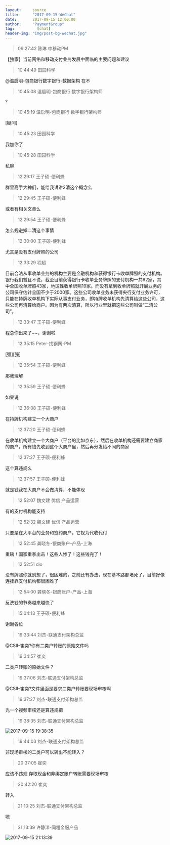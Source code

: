 ```yaml
---
layout:     source 
title:      "2017-09-15-WeChat"
date:       2017-09-15 12:00:00
author:     "PaymentGroup"
tag:		  [chat]
header-img: "img/post-bg-wechat.jpg"
---
```

> 09:27:42  陈琳 中移动PM  
   
【独家】当前网络和移动支付业务发展中面临的主要问题和建议  
   
> 10:44:49  田园科学  
   
@温启明-包商银行数字银行-数据架构  在不  
   
> 10:45:08  温启明-包商银行 数字银行架构师  
   
?  
   
> 10:45:19  温启明-包商银行 数字银行架构师  
   
[疑问]  
   
> 10:45:23  田园科学  
   
我加你了   
   
> 10:45:28  田园科学  
   
私聊  
   
> 12:29:17  王子硕-便利蜂  
   
群里高手大神们，能给我讲讲2清这个概念么  
   
> 12:29:45  王子硕-便利蜂  
   
或者有相关文章么  
   
> 12:29:54  王子硕-便利蜂  
   
怎么规避掉二清这个事情  
   
> 12:30:00  王子硕-便利蜂  
   
尤其是没有支付牌照的公司  
   
> 12:33:29  程超  
   
目前合法从事收单业务的机构主要是金融机构和获得银行卡收单牌照的支付机构。银行我们暂且不说，截至目前获得银行卡收单业务牌照的支付机构一共62家，其中全国收单牌照43家，地区性收单牌照19家。而没有拿到收单牌照就开展业务的公司保守估计全国不少于2000家。这些公司收单业务未获得央行支付业务许可，只能在持牌收单机构下实际从事支付业务，即持牌收单机构先清算给这些公司，这些公司再清算给商户。因为有两次清算，所以行业里就把这些公司叫做“二清公司”。  
   
> 12:33:47  王子硕-便利蜂  
   
程总你出来了~~，谢谢啦  
   
> 12:35:15  Peter-找钢网-PM  
   
[强][强]  
   
> 12:35:54  王子硕-便利蜂  
   
那我理解  
   
> 12:35:59  王子硕-便利蜂  
   
如果说  
   
> 12:36:08  王子硕-便利蜂  
   
在持牌机构建立一个大商户  
   
> 12:37:20  王子硕-便利蜂  
   
在收单机构建立一个大商户（平台的比如京东），然后在收单机构还需要建立商家的商户，所有钱先收到这个大商户里，然后再分发给不同的商家  
   
> 12:37:27  王子硕-便利蜂  
   
这个算违规么  
   
> 12:37:57  王子硕-便利蜂  
   
就是钱我在大商户不会做清算，不能体现  
   
> 12:52:07  魏文建 优信 产品运营  
   
有的支付机构能支持  
   
> 12:52:32  魏文建 优信 产品运营  
   
只要是在大平台的业务和签约商户，它视为代收代付  
   
> 12:52:45  龚晓冬-银商账户-产品-上海  
   
重磅！国家重拳出击！这些人惨了！这些钱完了！  
   
> 12:52:51  dio  
   
没有牌照你就别想了，很困难的，之前还有办法，现在基本路都堵死了，目前好像连挂靠支付机构都很困难了  
   
> 12:54:00  龚晓冬-银商账户-产品-上海  
   
反洗钱的节奏越来越快了  
   
> 15:04:13  王子硕-便利蜂  
   
谢谢各位  
   
> 19:33:44  刘杰-联通支付架构总监  
   
@CSII-崔奕?你有二类户转账的原始文件吗  
   
> 19:34:57  崔奕  
   
二类户转账的原始文件？  
   
> 19:37:06  刘杰-联通支付架构总监  
   
@CSII-崔奕?文件里面是要求二类户转账要现场审核啊  
   
> 19:37:27  刘杰-联通支付架构总监  
   
光一个视频审核还是算违规把  
   
> 19:38:35  刘杰-联通支付架构总监  
   
![2017-09-15 19:38:35](http://wechat.lixf.cn/img/20170915_193835.png) 
   
> 19:44:03  刘杰-联通支付架构总监  
   
非现场审核的二类户可以转出不能转入？  
   
> 20:37:05  崔奕  
   
应该不违规 存取现金和非绑定账户转账需要现场审核  
   
> 20:42:20  崔奕  
   
转入  
   
> 21:10:25  刘杰-联通支付架构总监  
   
嗯  
   
> 21:13:39  许静洋-同程金服产品  
   
![2017-09-15 21:13:39](http://wechat.lixf.cn/img/20170915_211339.png) 
   
